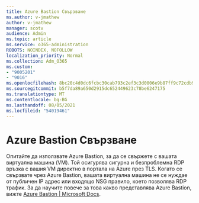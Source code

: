 ```yaml
---
title: Azure Bastion Свързване
ms.author: v-jmathew
author: v-jmathew
manager: scotv
audience: Admin
ms.topic: article
ms.service: o365-administration
ROBOTS: NOINDEX, NOFOLLOW
localization_priority: Normal
ms.collection: Adm_O365
ms.custom:
- "9005201"
- "9016"
ms.openlocfilehash: 8bc20c4d0dc6fcbc30cab793c2ef3c3d0006e9b87ff9c72cdb9ad27a5f2080ef
ms.sourcegitcommit: b5f7da89a650d2915dc652449623c78be6247175
ms.translationtype: MT
ms.contentlocale: bg-BG
ms.lasthandoff: 08/05/2021
ms.locfileid: "54019461"
---
```

# <a name="azure-bastion-connect"></a>Azure Bastion Свързване

Опитайте да използвате Azure Bastion, за да се свържете с вашата виртуална машина (VM). Той осигурява сигурна и безпроблемна RDP връзка с вашия VM директно в портала на Azure през TLS. Когато се свързвате чрез Azure Bastion, вашата виртуална машина не се нуждае от публичен IP адрес или входящо NSG правило, което позволява RDP трафик. За да научите повече за това какво представлява Azure Bastion, вижте [Azure Bastion | Microsoft Docs](https://docs.microsoft.com/azure/bastion/bastion-overview).
